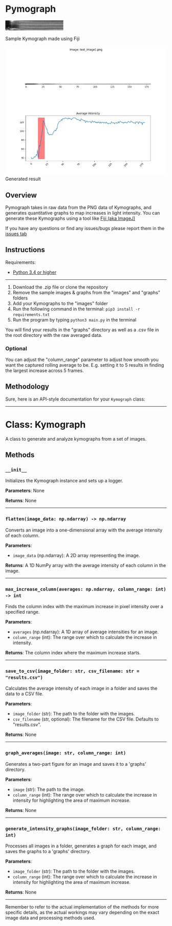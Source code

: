# Pymograph


![test1](images/test_image1.png)

Sample Kymograph made using Fiji

![graph1](graphs/graph_test_image1.png)
Generated result

## Overview 
Pymograph takes in raw data from the PNG data of Kymographs, and generates quantitative graphs to map increases in light intensity. You can generate these Kymographs using a tool like [Fiji (aka ImageJ)](https://imagej.net/software/fiji/)

If you have any questions or find any issues/bugs please report them in the [issues tab](https://github.com/nakajimayoshi/pymograph/issues)

## Instructions

Requirements: 
- [Python 3.4 or higher](https://www.python.org/downloads/)

---
1. Download the .zip file or clone the repository
2. Remove the sample images & graphs from the "images" and "graphs" folders
3. Add your Kymographs to the "images" folder 
4. Run the following command in the terminal: 
    `pip3 install -r requirements.txt`
5. Run the program by typing `python3 main.py` in the terminal

You will find your results in the "graphs" directory as well as a .csv file in the root directory with the raw averaged data. 

### Optional 
You can adjust the "column_range" parameter to adjust how smooth you want the captured rolling average to be. E.g. setting it to 5 results in finding the largest increase across 5 frames.

## Methodology 

Sure, here is an API-style documentation for your `Kymograph` class:

---

# Class: Kymograph

A class to generate and analyze kymographs from a set of images.

## Methods

### `__init__` 

Initializes the Kymograph instance and sets up a logger.

**Parameters**: None

**Returns**: None

---

### `flatten(image_data: np.ndarray) -> np.ndarray`

Converts an image into a one-dimensional array with the average intensity of each column.

**Parameters**:
- `image_data` (np.ndarray): A 2D array representing the image.

**Returns**: A 1D NumPy array with the average intensity of each column in the image.

---

### `max_increase_column(averages: np.ndarray, column_range: int) -> int`

Finds the column index with the maximum increase in pixel intensity over a specified range.

**Parameters**:
- `averages` (np.ndarray): A 1D array of average intensities for an image.
- `column_range` (int): The range over which to calculate the increase in intensity.

**Returns**: The column index where the maximum increase starts.

---

### `save_to_csv(image_folder: str, csv_filename: str = "results.csv")`

Calculates the average intensity of each image in a folder and saves the data to a CSV file.

**Parameters**:
- `image_folder` (str): The path to the folder with the images.
- `csv_filename` (str, optional): The filename for the CSV file. Defaults to "results.csv".

**Returns**: None

---

### `graph_averages(image: str, column_range: int)`

Generates a two-part figure for an image and saves it to a 'graphs' directory. 

**Parameters**:
- `image` (str): The path to the image.
- `column_range` (int): The range over which to calculate the increase in intensity for highlighting the area of maximum increase.

**Returns**: None

---

### `generate_intensity_graphs(image_folder: str, column_range: int)`

Processes all images in a folder, generates a graph for each image, and saves the graphs to a 'graphs' directory.

**Parameters**:
- `image_folder` (str): The path to the folder with the images.
- `column_range` (int): The range over which to calculate the increase in intensity for highlighting the area of maximum increase.

**Returns**: None

---

Remember to refer to the actual implementation of the methods for more specific details, as the actual workings may vary depending on the exact image data and processing methods used.

